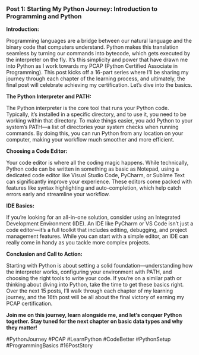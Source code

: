### Post 1: Starting My Python Journey: Introduction to Programming and Python

**Introduction:**

Programming languages are a bridge between our natural language and the binary code that computers understand. Python makes this translation seamless by turning our commands into bytecode, which gets executed by the interpreter on the fly. It’s this simplicity and power that have drawn me into Python as I work towards my PCAP (Python Certified Associate in Programming). This post kicks off a 16-part series where I’ll be sharing my journey through each chapter of the learning process, and ultimately, the final post will celebrate achieving my certification. Let’s dive into the basics.

**The Python Interpreter and PATH:**

The Python interpreter is the core tool that runs your Python code. Typically, it’s installed in a specific directory, and to use it, you need to be working within that directory. To make things easier, you add Python to your system’s PATH—a list of directories your system checks when running commands. By doing this, you can run Python from any location on your computer, making your workflow much smoother and more efficient.

**Choosing a Code Editor:**

Your code editor is where all the coding magic happens. While technically, Python code can be written in something as basic as Notepad, using a dedicated code editor like Visual Studio Code, PyCharm, or Sublime Text can significantly improve your experience. These editors come packed with features like syntax highlighting and auto-completion, which help catch errors early and streamline your workflow.

**IDE Basics:**

If you’re looking for an all-in-one solution, consider using an Integrated Development Environment (IDE). An IDE like PyCharm or VS Code isn’t just a code editor—it’s a full toolkit that includes editing, debugging, and project management features. While you can start with a simple editor, an IDE can really come in handy as you tackle more complex projects.

**Conclusion and Call to Action:**

Starting with Python is about setting a solid foundation—understanding how the interpreter works, configuring your environment with PATH, and choosing the right tools to write your code. If you’re on a similar path or thinking about diving into Python, take the time to get these basics right. Over the next 15 posts, I’ll walk through each chapter of my learning journey, and the 16th post will be all about the final victory of earning my PCAP certification.

**Join me on this journey, learn alongside me, and let’s conquer Python together. Stay tuned for the next chapter on basic data types and why they matter!**

#PythonJourney #PCAP #LearnPython #CodeBetter #PythonSetup #ProgrammingBasics #16PostStory
